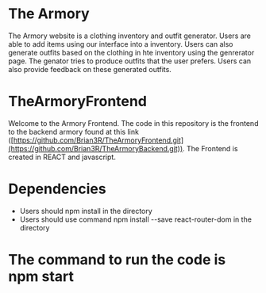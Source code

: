 # The Armory
The Armory website is a clothing inventory and outfit generator. Users are able to add items using our interface
into a inventory. Users can also generate outfits based on the clothing in hte inventory using the genrerator page.
The genator tries to produce outfits that the user prefers. Users can also provide feedback on these generated outfits.

# TheArmoryFrontend
 Welcome to the Armory Frontend. The code in this repository is the 
 frontend to the backend armory found at this link ([https://github.com/Brian3R/TheArmoryFrontend.git](https://github.com/Brian3R/TheArmoryBackend.git)).
 The Frontend is created in REACT and javascript.
 
 # Dependencies
 * Users should npm install in the directory
 * Users should use command npm install --save react-router-dom in the directory
 # The command to run the code is npm start
